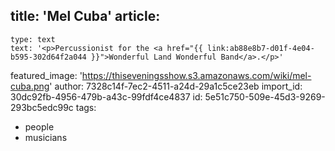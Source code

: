 title: 'Mel Cuba'
article:
  -
    type: text
    text: '<p>Percussionist for the <a href="{{ link:ab88e8b7-d01f-4e04-b595-302d64f2a044 }}">Wonderful Land Wonderful Band</a>.</p>'
featured_image: 'https://thiseveningsshow.s3.amazonaws.com/wiki/mel-cuba.png'
author: 7328c14f-7ec2-4511-a24d-29a1c5ce23eb
import_id: 30dc92fb-4956-479b-a43c-99fdf4ce4837
id: 5e51c750-509e-45d3-9269-293bc5edc99c
tags:
  - people
  - musicians
